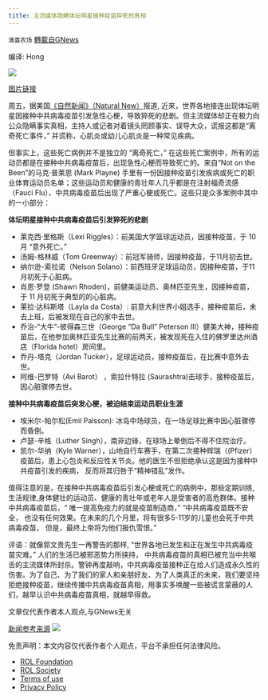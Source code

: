 ```yaml
---
title: 主流媒体隐瞒体坛明星接种疫苗猝死的真相
---
```

`澳喜农场` [轉載自GNews](https://gnews.org/zh-hans/1663743/)

编译: Hong

![](https://assets.gnews.org/wp-content/uploads/2021/11/1-92.png)

[图片链接](https://www.naturalnews.com/2021-11-12-dozens-athletes-confirmed-dropped-dead-covid-vaccines.html)

周五，据美国[《自然新闻》（Natural New）](https://www.naturalnews.com/2021-11-12-dozens-athletes-confirmed-dropped-dead-covid-vaccines.html)报道, 近來，世界各地接连出现体坛明星因接种中共病毒疫苗引发急性心梗，导致猝死的悲剧。但主流媒体却正在极力向公众隐瞒事实真相，主持人或记者对着镜头罔顾事实、误导大众，谎报这都是“离奇死亡事件，” 并谎称，心肌炎或幼儿心肌炎是一种常见疾病。

但事实上，这些死亡病例并不是独立的 “离奇死亡，” 在这些死亡案例中，所有的运动员都是在接种中共病毒疫苗后，出现急性心梗而导致死亡的。来自“Not on the Been”的马克·普莱恩 (Mark Playne) 手里有一份因接种疫苗引发疾病或死亡的职业体育运动员名单；这些运动员和健康的青壮年人几乎都是在注射福奇流感（Fauci Flu）、中共病毒疫苗后出现了严重心梗或死亡。这些只是众多案例中其中的一小部分：

**体坛明星接种中共病毒疫苗后引发猝死的悲剧**

- 莱克西·里格斯（Lexi Riggles）：前美国大学篮球运动员，因接种疫苗，于 10 月 “意外死亡。”
- 汤姆-格林威（Tom Greenway）：前冠军骑师，因接种疫苗，于11月初去世。
- 纳尔逊-索拉诺（Nelson Solano）：前西班牙足球运动员，因接种疫苗，于11月初死于心脏病。
- 肖恩·罗登 (Shawn Rhoden)，前健美运动员、奥林匹亚先生，因接种疫苗，于 11 月初死于典型的的心脏病。
- 莱拉·达科斯塔（Layla da Costa）: 前意大利世界小姐选手，接种疫苗后，未去上班，后被发现在自己的家中去世。
- 乔治-“大牛”-彼得森三世（George “Da Bull” Peterson III）健美大神，接种疫苗后，在他参加奥林匹亚先生比赛的前两天，被发现死在入住的佛罗里达州酒店（Florida hotel）房间里。
- 乔丹-塔克（Jordan Tucker），足球运动员，接种疫苗后，在比赛中意外去世。
- 阿维-巴罗特（Avi Barot） ，索拉什特拉 (Saurashtra)击球手，接种疫苗后，因心脏骤停去世。


**接种中共病毒疫苗后突发心梗，被迫结束运动员职业生涯**

- 埃米尔-帕尔松(Emil Palsson): 冰岛中场球员，在一场足球比赛中因心脏骤停而昏倒。
- 卢瑟-辛格（Luther Singh），南非边锋，在球场上晕倒后不得不住院治疗。
- 凯尔-华纳（Kyle Warner），山地自行车赛手，在第二次接种辉瑞（(Pfizer）疫苗后，患上心包炎和反应性关节炎。他的医生不但拒绝承认这是因为接种中共疫苗引发的疾病， 反而将其归咎于“精神错乱”发作。


值得注意的是，在接种中共病毒疫苗后引发心梗或死亡的病例中，那些定期训练, 生活规律,身体健壮的运动员、健康的青壮年或老年人是受害者的高危群体。接种中共病毒疫苗后，“  唯一提高免疫力的就是疫苗制造商，” “中共病毒疫苗既不安全， 也没有任何效果。在未来的几个月里，将有很多5-11岁的儿童也会死于中共病毒疫苗，  但是，最终上帝将为他们报仇雪恨。”

评语：就像郭文贵先生一再警告的那样, “世界各地已发生和正在发生中共病毒疫苗灾难。” 人们的生活已被邪恶势力所挟持， 中共病毒疫苗的真相已被充当中共喉舌的主流媒体所封杀。警钟再度敲响，中共病毒疫苗接种正在给人们造成永久性的伤害。为了自己、为了我们的家人和亲朋好友、为了人类真正的未来，我们要坚持拒绝接种疫苗，继续传播中共病毒疫苗真相，用事实多唤醒一些被谎言蒙蔽的人们，越早认识中共病毒疫苗真相，就越早得救。

文章仅代表作者本人观点,与GNews无关

[新闻参考来源](https://www.naturalnews.com/2021-11-12-dozens-athletes-confirmed-dropped-dead-covid-vaccines.html)
![](https://assets.gnews.org/wp-content/uploads/2021/11/澳喜图标2-1-1.jpg)
 

免责声明：本文内容仅代表作者个人观点，平台不承担任何法律风险。

- [ROL Foundation](https://rolfoundation.org/)
- [ROL Society](https://rolsociety.org/)
- [Terms of use](https://gnews.org/terms-of-use-3/)
- [Privacy Policy](https://gnews.org/privacy-policy/)
